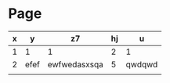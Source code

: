 # Page

| x | y    | z7           | hj | u      |
| - | ---- | ------------ | -- | ------ |
| 1 | 1    | 1            | 2  | 1      |
| 2 | efef | ewfwedasxsqa | 5  | qwdqwd |
|   |      |              |    |        |
